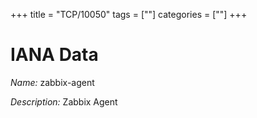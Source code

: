 +++
title = "TCP/10050"
tags = [""]
categories = [""]
+++

# IANA Data

_Name:_ zabbix-agent

_Description:_ Zabbix Agent

